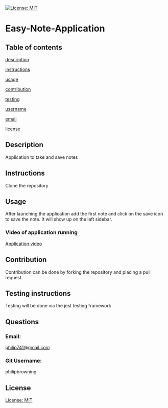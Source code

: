 [![License: MIT](https://img.shields.io/badge/License-MIT-yellow.svg)](https://opensource.org/licenses/MIT)
   # Easy-Note-Application
   ## Table of contents     
   [description](#description)

[instructions](#instructions)

[usage](#usage)

[contribution](#contribution)

[testing](#testing)

[username](#username)

[email](#email)

[license](#license)

   ## Description
   Application to take and save notes   
   ## Instructions
   Clone the repository  
   ## Usage
   After launching the application add the first note and click on the save 
   icon to save the note. It will show up on the left sidebar.

   ### Video of application running
   [Application video](https://drive.google.com/file/d/1wv3V2_ReiCGXOR3Yx7irSR-XE9SVnCam/view?usp=sharing)
   ## Contribution
   Contribution can be done by forking the repository and placing a pull request.
   ## Testing instructions
   Testing will be done via the jest testing framework
   ## Questions
   ### Email:
   philip741@gmail.com
   ### Git Username:
   philipbrowning
   ## License
   [License: MIT](https://opensource.org/licenses/MIT)
  